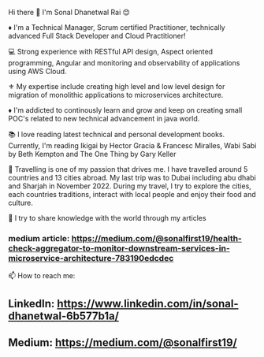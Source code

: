 Hi there 👋 I'm Sonal Dhanetwal Rai 😊

♦︎ I'm a Technical Manager, Scrum certified Practitioner, technically advanced Full Stack Developer and Cloud Practitioner!

💻 Strong experience with RESTful API design, Aspect oriented programming, Angular and monitoring and observability of applications using AWS Cloud.

⚜️ My expertise include creating high level and low level design for migration of monolithic applications to microservices architecture.

♦︎ I'm addicted to continously learn and grow and keep on creating small POC's related to new technical advancement in java world.

📚 I love reading latest technical and personal development books. Currently, I'm reading Ikigai by Hector Gracia & Francesc Miralles, Wabi Sabi by Beth Kempton and The One Thing by Gary Keller

🛫 Travelling is one of my passion that drives me. I have travelled around 5 countries and 13 cities abroad. My last trip was to Dubai including abu dhabi and Sharjah in November 2022. During my travel, I try to explore the cities, each countries traditions, interact with local people and enjoy their food and culture.

📝 I try to share knowledge with the world through my articles
### medium article: https://medium.com/@sonalfirst19/health-check-aggregator-to-monitor-downstream-services-in-microservice-architecture-783190edcdec

📫 How to reach me:
##  LinkedIn: https://www.linkedin.com/in/sonal-dhanetwal-6b577b1a/

##  Medium: https://medium.com/@sonalfirst19/
